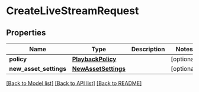 # CreateLiveStreamRequest

## Properties
Name | Type | Description | Notes
------------ | ------------- | ------------- | -------------
**policy** | [**PlaybackPolicy**](PlaybackPolicy.md) |  | [optional] 
**new_asset_settings** | [**NewAssetSettings**](NewAssetSettings.md) |  | [optional] 

[[Back to Model list]](../README.md#documentation-for-models) [[Back to API list]](../README.md#documentation-for-api-endpoints) [[Back to README]](../README.md)


